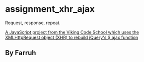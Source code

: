 # assignment_xhr_ajax
Request, response, repeat.

[A JavaScript project from the Viking Code School which uses the XMLHttpRequest object (XHR) to rebuild jQuery's $.ajax function](http://www.vikingcodeschool.com)


## By Farruh
